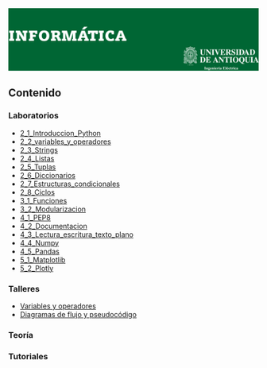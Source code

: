 <img src="https://github.com/Ingenieria-Electrica-UdeA/banco_imagenes/blob/main/banners/banner-informatica.jpg" style="max-width: 100%;" alt="Banner informática">

## Contenido

### Laboratorios
- <a href="https://github.com/Ingenieria-Electrica-UdeA/informatica/blob/main/laboratorios/2_1_Introduccion_Python.ipynb">2_1_Introduccion_Python</a>
- <a href="https://github.com/Ingenieria-Electrica-UdeA/informatica/blob/main/laboratorios/2_2_variables_y_operadores.ipynb">2_2_variables_y_operadores</a>
- <a href="https://github.com/Ingenieria-Electrica-UdeA/informatica/blob/main/laboratorios/2_3_Strings.ipynb">2_3_Strings</a>
- <a href="https://github.com/Ingenieria-Electrica-UdeA/informatica/blob/main/laboratorios/2_4_Listas.ipynb">2_4_Listas</a>
- <a href="https://github.com/Ingenieria-Electrica-UdeA/informatica/blob/main/laboratorios/2_5_Tuplas.ipynb">2_5_Tuplas</a>
- <a href="https://github.com/Ingenieria-Electrica-UdeA/informatica/blob/main/laboratorios/2_6_Diccionarios.ipynb">2_6_Diccionarios</a>
- <a href="https://github.com/Ingenieria-Electrica-UdeA/informatica/blob/main/laboratorios/2_7_Estructuras_condicionales.ipynb">2_7_Estructuras_condicionales</a>
- <a href="https://github.com/Ingenieria-Electrica-UdeA/informatica/blob/main/laboratorios/2_8_Ciclos.ipynb">2_8_Ciclos</a>
- <a href="https://github.com/Ingenieria-Electrica-UdeA/informatica/blob/main/laboratorios/3_1_Funciones.ipynb">3_1_Funciones</a>
- <a href="https://github.com/Ingenieria-Electrica-UdeA/informatica/blob/main/laboratorios/3_2_Modularizacion.ipynb">3_2_Modularizacion</a>
- <a href="https://github.com/Ingenieria-Electrica-UdeA/informatica/blob/main/laboratorios/4_1_PEP8.ipynb">4_1_PEP8</a>
- <a href="https://github.com/Ingenieria-Electrica-UdeA/informatica/blob/main/laboratorios/4_2_Documentacion.ipynb">4_2_Documentacion</a>
- <a href="https://github.com/Ingenieria-Electrica-UdeA/informatica/blob/main/laboratorios/4_3_Lectura_escritura_texto_plano.ipynb">4_3_Lectura_escritura_texto_plano</a>
- <a href="https://github.com/Ingenieria-Electrica-UdeA/informatica/blob/main/laboratorios/4_4_Numpy.ipynb">4_4_Numpy</a>
- <a href="https://github.com/Ingenieria-Electrica-UdeA/informatica/blob/main/laboratorios/4_5_Pandas.ipynb">4_5_Pandas</a>
- <a href="https://github.com/Ingenieria-Electrica-UdeA/informatica/blob/main/laboratorios/5_1_Matplotlib.ipynb">5_1_Matplotlib</a>
- <a href="https://github.com/Ingenieria-Electrica-UdeA/informatica/blob/main/laboratorios/5_2_Plotly.ipynb">5_2_Plotly</a>

### Talleres
- <a href="https://github.com/Ingenieria-Electrica-UdeA/informatica/blob/main/talleres/01_variables_operadores">Variables y operadores</a>
-  <a href="https://github.com/Ingenieria-Electrica-UdeA/informatica/blob/main/talleres/02_diagramas_pseudocodigo">Diagramas de flujo y pseudocódigo</a>
### Teoría
### Tutoriales